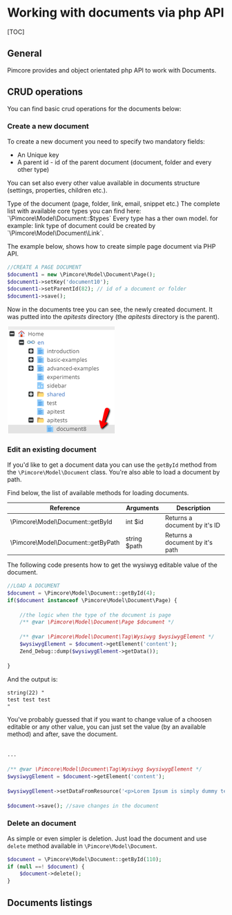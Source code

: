 # Working with documents via php API

[TOC]

## General

Pimcore provides and object orientated php API to work with Documents.

## CRUD operations

You can find basic crud operations for the documents below:

### Create a new document
To create a new document you need to specify two mandatory fields:
* An Unique key
* A parent id - id of the parent document (document, folder and every other type)
 
You can set also every other value available in documents structure (settings, properties, children etc.).

<div class="notice-box">
Type of the document (page, folder, link, email, snippet etc.) The complete list with available core types you can find here: `\Pimcore\Model\Document::$types`
Every type has a ther own model. for example: link type of document could be created by `\Pimcore\Model\Document\Link`.
</div>

The example below, shows how to create simple page document via PHP API. 

```php
//CREATE A PAGE DOCUMENT
$document1 = new \Pimcore\Model\Document\Page();
$document1->setKey('document10');
$document1->setParentId(82); // id of a document or folder
$document1->save();
```

Now in the documents tree you can see, the newly created document. 
It was putted into the *apitests* directory (the *apitests* directory is the parent).

![Create document by API](../img/documents_api_create.png)

### Edit an existing document

If you'd like to get a document data you can use the `getById` method from the `\Pimcore\Model\Document` class.
You're also able to load a document by path. 

Find below, the list of available methods for loading documents.

| Reference                          | Arguments    | Description                     |
|------------------------------------|--------------|---------------------------------|
| \Pimcore\Model\Document::getById   | int $id      | Returns a document by it's ID   |
| \Pimcore\Model\Document::getByPath | string $path | Returns a document by it's path |

The following code presents how to get the wysiwyg editable value of the document.

```php
//LOAD A DOCUMENT
$document = \Pimcore\Model\Document::getById(4);
if($document instanceof \Pimcore\Model\Document\Page) {

    //the logic when the type of the document is page
    /** @var \Pimcore\Model\Document\Page $document */

    /** @var \Pimcore\Model\Document\Tag\Wysiwyg $wysiwygElement */
    $wysiwygElement = $document->getElement('content');
    Zend_Debug::dump($wysiwygElement->getData());

}
```

And the output is:

```
string(22) "
test test test
"
```

You've probably guessed that if you want to change value of a choosen editable or any other value, you can just set the value (by an available method) and after, save the document.

```php

...

/** @var \Pimcore\Model\Document\Tag\Wysiwyg $wysiwygElement */
$wysiwygElement = $document->getElement('content');

$wysiwygElement->setDataFromResource('<p>Lorem Ipsum is simply dummy text of the printing and typesetting.</p>');

$document->save(); //save changes in the document
```

### Delete an document

As simple or even simpler is deletion. Just load the document and use `delete` method available in `\Pimcore\Model\Document`.

```php
$document = \Pimcore\Model\Document::getById(110);
if (null ==! $document) {
    $document->delete();
}
```


## Documents listings


